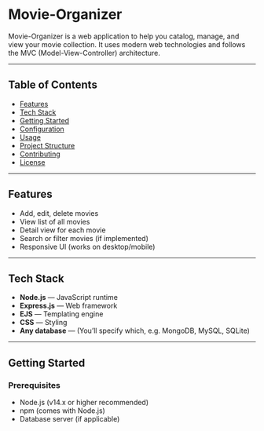 # Movie-Organizer

Movie-Organizer is a web application to help you catalog, manage, and view your movie collection. It uses modern web technologies and follows the MVC (Model-View-Controller) architecture.

---

## Table of Contents

- [Features](#features)  
- [Tech Stack](#tech-stack)  
- [Getting Started](#getting-started)  
- [Configuration](#configuration)  
- [Usage](#usage)  
- [Project Structure](#project-structure)  
- [Contributing](#contributing)  
- [License](#license)

---

## Features

- Add, edit, delete movies  
- View list of all movies  
- Detail view for each movie  
- Search or filter movies (if implemented)  
- Responsive UI (works on desktop/mobile)  

---

## Tech Stack

- **Node.js** — JavaScript runtime  
- **Express.js** — Web framework  
- **EJS** — Templating engine  
- **CSS** — Styling  
- **Any database** — (You’ll specify which, e.g. MongoDB, MySQL, SQLite)  

---

## Getting Started

### Prerequisites

- Node.js (v14.x or higher recommended)  
- npm (comes with Node.js)  
- Database server (if applicable)  

